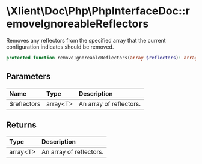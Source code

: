 # \\Xlient\\Doc\\Php\\PhpInterfaceDoc::removeIgnoreableReflectors

Removes any reflectors from the specified array that the current configuration indicates should be removed.

```php
protected function removeIgnoreableReflectors(array $reflectors): array
```

## Parameters

| Name | Type | Description |
| :--- | :--- | :--- |
| $reflectors | array\<T\> | An array of reflectors. |

## Returns

| Type | Description |
| :--- | :--- |
| array\<T\> | An array of reflectors. |